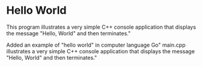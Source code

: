 # Hello World

This program illustrates a very simple C++ console application that displays the message "Hello, World" and then terminates."

Added an example of "hello world" in computer language Go"
main.cpp illustrates a very simple C++ console application that displays the message "Hello, World" and then terminates."
